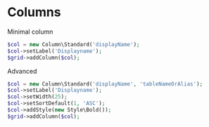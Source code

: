 # Columns

Minimal column
```php
$col = new Column\Standard('displayName');
$col->setLabel('Displayname');
$grid->addColumn($col);
```

Advanced
```php
$col = new Column\Standard('displayName', 'tableNameOrAlias');
$col->setLabel('Displayname');
$col->setWidth(25);
$col->setSortDefault(1, 'ASC');
$col->addStyle(new Style\Bold());
$grid->addColumn($col);
```
